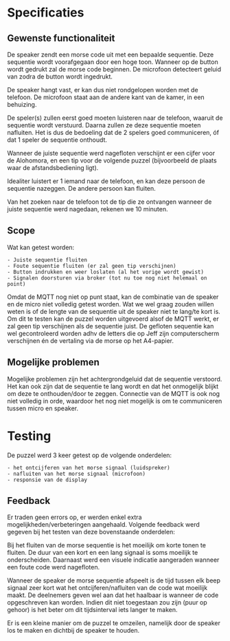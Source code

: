 
# Specificaties
## Gewenste functionaliteit
De speaker zendt een morse code uit met een bepaalde sequentie. Deze sequentie wordt voorafgegaan door een hoge toon. Wanneer op de button wordt gedrukt zal de morse code beginnen. De microfoon detecteert geluid van zodra de button wordt ingedrukt.

De speaker hangt vast, er kan dus niet rondgelopen worden met de telefoon. De microfoon staat aan de andere kant van de kamer, in een behuizing.

De speler(s) zullen eerst goed moeten luisteren naar de telefoon, waaruit de sequentie wordt verstuurd. Daarna zullen ze deze sequentie moeten nafluiten. Het is dus de bedoeling dat de 2 spelers goed communiceren, óf dat 1 speler de sequentie onthoudt.

Wanneer de juiste sequentie werd nagefloten verschijnt er een cijfer voor de Alohomora, en een tip voor de volgende puzzel (bijvoorbeeld de plaats waar de afstandsbediening ligt).

Idealiter luistert er 1 iemand naar de telefoon, en kan deze persoon de sequentie nazeggen. De andere persoon kan fluiten.

Van het zoeken naar de telefoon tot de tip die ze ontvangen wanneer de juiste sequentie werd nagedaan, rekenen we 10 minuten.

## Scope
Wat kan getest worden:

    - Juiste sequentie fluiten
    - Foute sequentie fluiten (er zal geen tip verschijnen)
    - Button indrukken en weer loslaten (al het vorige wordt gewist)
    - Signalen doorsturen via broker (tot nu toe nog niet helemaal on point)
    
Omdat de MQTT nog niet op punt staat, kan de combinatie van de speaker en de micro niet volledig getest worden. Wat we wel graag zouden willen weten is of de lengte van de sequentie uit de speaker niet te lang/te kort is. Om dit te testen kan de puzzel worden uitgevoerd alsof de MQTT werkt, er zal geen tip verschijnen als de sequentie juist. De gefloten sequentie kan wel gecontroleerd worden adhv de letters die op Jeff zijn computerscherm verschijnen én de vertaling via de morse op het A4-papier.


## Mogelijke problemen
Mogelijke problemen zijn het achtergrondgeluid dat de sequentie verstoord. Het kan ook zijn dat de sequentie te lang wordt en dat het onmogelijk blijkt om deze te onthouden/door te zeggen. Connectie van de MQTT is ook nog niet volledig in orde, waardoor het nog niet mogelijk is om te communiceren tussen micro en speaker.

# Testing
De puzzel werd 3 keer getest op de volgende onderdelen:

    - het ontcijferen van het morse signaal (luidspreker)
    - nafluiten van het morse signaal (microfoon)
    - responsie van de display

## Feedback
Er traden geen errors op, er werden enkel extra mogelijkheden/verbeteringen aangehaald. Volgende feedback werd gegeven bij het testen van deze bovenstaande onderdelen:

Bij het fluiten van de morse sequentie is het moeilijk om korte tonen te fluiten. De duur van een kort en een lang signaal is soms moeilijk te onderscheiden. Daarnaast werd een visuele indicatie aangeraden wanneer een foute code werd nagefloten.

Wanneer de speaker de morse sequentie afspeelt is de tijd tussen elk beep signaal zeer kort wat het ontcijferen/nafluiten van de code wat moeilijk maakt. De deelnemers geven wel aan dat het haalbaar is wanneer de code opgeschreven kan worden. Indien dit niet toegestaan zou zijn (puur op gehoor) is het beter om dit tijdsinterval iets langer te maken.

Er is een kleine manier om de puzzel te omzeilen, namelijk door de speaker los te maken en dichtbij de speaker te houden.
